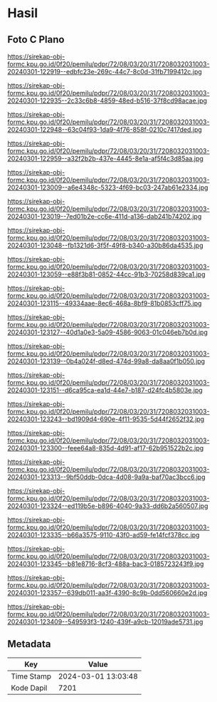 # Hasil

## Foto C Plano

https://sirekap-obj-formc.kpu.go.id/0f20/pemilu/pdpr/72/08/03/20/31/7208032031003-20240301-122919--edbfc23e-269c-44c7-8c0d-31fb7199412c.jpg

https://sirekap-obj-formc.kpu.go.id/0f20/pemilu/pdpr/72/08/03/20/31/7208032031003-20240301-122935--2c33c6b8-4859-48ed-b516-37f8cd98acae.jpg

https://sirekap-obj-formc.kpu.go.id/0f20/pemilu/pdpr/72/08/03/20/31/7208032031003-20240301-122948--63c04f93-1da9-4f76-858f-0210c7417ded.jpg

https://sirekap-obj-formc.kpu.go.id/0f20/pemilu/pdpr/72/08/03/20/31/7208032031003-20240301-122959--a32f2b2b-437e-4445-8e1a-af5f4c3d85aa.jpg

https://sirekap-obj-formc.kpu.go.id/0f20/pemilu/pdpr/72/08/03/20/31/7208032031003-20240301-123009--a6e4348c-5323-4f69-bc03-247ab61e2334.jpg

https://sirekap-obj-formc.kpu.go.id/0f20/pemilu/pdpr/72/08/03/20/31/7208032031003-20240301-123019--7ed01b2e-cc6e-411d-a136-dab241b74202.jpg

https://sirekap-obj-formc.kpu.go.id/0f20/pemilu/pdpr/72/08/03/20/31/7208032031003-20240301-123048--fb1321d6-3f5f-49f8-b340-a30b86da4535.jpg

https://sirekap-obj-formc.kpu.go.id/0f20/pemilu/pdpr/72/08/03/20/31/7208032031003-20240301-123059--e88f3b81-0852-44cc-91b3-70258d839ca1.jpg

https://sirekap-obj-formc.kpu.go.id/0f20/pemilu/pdpr/72/08/03/20/31/7208032031003-20240301-123115--49334aae-8ec6-468a-8bf9-81b0853cff75.jpg

https://sirekap-obj-formc.kpu.go.id/0f20/pemilu/pdpr/72/08/03/20/31/7208032031003-20240301-123127--40d1a0e3-5a09-4586-9063-01c046eb7b0d.jpg

https://sirekap-obj-formc.kpu.go.id/0f20/pemilu/pdpr/72/08/03/20/31/7208032031003-20240301-123139--0b4a024f-d8ed-474d-99a8-da8aa0f1b050.jpg

https://sirekap-obj-formc.kpu.go.id/0f20/pemilu/pdpr/72/08/03/20/31/7208032031003-20240301-123151--d6ca95ca-ea1d-44e7-b187-d24fc4b5803e.jpg

https://sirekap-obj-formc.kpu.go.id/0f20/pemilu/pdpr/72/08/03/20/31/7208032031003-20240301-123243--bd1909d4-690e-4f11-9535-5d44f2652f32.jpg

https://sirekap-obj-formc.kpu.go.id/0f20/pemilu/pdpr/72/08/03/20/31/7208032031003-20240301-123300--feee64a8-835d-4d91-af17-62b951522b2c.jpg

https://sirekap-obj-formc.kpu.go.id/0f20/pemilu/pdpr/72/08/03/20/31/7208032031003-20240301-123313--9bf50ddb-0dca-4d08-9a9a-baf70ac3bcc6.jpg

https://sirekap-obj-formc.kpu.go.id/0f20/pemilu/pdpr/72/08/03/20/31/7208032031003-20240301-123324--ed119b5e-b896-4040-9a33-dd6b2a560507.jpg

https://sirekap-obj-formc.kpu.go.id/0f20/pemilu/pdpr/72/08/03/20/31/7208032031003-20240301-123335--b66a3575-9110-43f0-ad59-fe14fcf378cc.jpg

https://sirekap-obj-formc.kpu.go.id/0f20/pemilu/pdpr/72/08/03/20/31/7208032031003-20240301-123345--b81e8716-8cf3-488a-bac3-0185723243f9.jpg

https://sirekap-obj-formc.kpu.go.id/0f20/pemilu/pdpr/72/08/03/20/31/7208032031003-20240301-123357--639db011-aa3f-4390-8c9b-0dd560660e2d.jpg

https://sirekap-obj-formc.kpu.go.id/0f20/pemilu/pdpr/72/08/03/20/31/7208032031003-20240301-123409--549593f3-1240-439f-a9cb-12019ade5731.jpg


## Metadata

| Key        | Value               |
| ---------- | ------------------- |
| Time Stamp | 2024-03-01 13:03:48 |
| Kode Dapil | 7201                |



